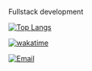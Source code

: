 Fullstack development

[![Top Langs](https://github-readme-stats.vercel.app/api/top-langs/?username=AlekseiSamoilov&layout=compact)](https://github.com/AlekseiSamoilov/github-readme-stats)

<!--START_SECTION:waka-->
[![wakatime](https://wakatime.com/badge/user/a155ba27-64f5-45a5-a7c9-9f80867d6e28.svg?style=for-the-badge)](https://wakatime.com/@a155ba27-64f5-45a5-a7c9-9f80867d6e28)
<!--END_SECTION:waka-->

[![Email](https://img.shields.io/badge/Email-D14836?style=flat-square&logo=gmail&logoColor=white)](mailto:callmealexsam@gmail.com)

